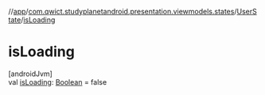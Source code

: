 //[app](../../../index.md)/[com.qwict.studyplanetandroid.presentation.viewmodels.states](../index.md)/[UserState](index.md)/[isLoading](is-loading.md)

# isLoading

[androidJvm]\
val [isLoading](is-loading.md): [Boolean](https://kotlinlang.org/api/latest/jvm/stdlib/kotlin/-boolean/index.html) = false
